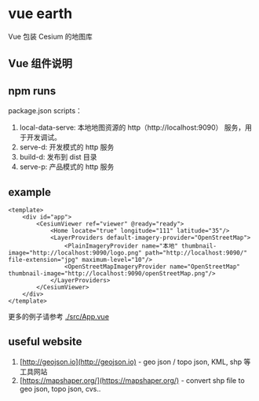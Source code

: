 # vue earth
Vue 包装 Cesium 的地图库

## Vue 组件说明

## npm runs

package.json scripts：
1. local-data-serve: 本地地图资源的 http（http://localhost:9090） 服务，用于开发调试。
2. serve-d: 开发模式的 http 服务
3. build-d: 发布到 dist 目录
4. serve-p: 产品模式的 http 服务

## example

```vue
<template>
    <div id="app">
        <CesiumViewer ref="viewer" @ready="ready">
            <Home locate="true" longitude="111" latitude="35"/>
            <LayerProviders default-imagery-provider="OpenStreetMap">
                <PlainImageryProvider name="本地" thumbnail-image="http://localhost:9090/logo.png" path="http://localhost:9090/" file-extension="jpg" maximum-level="10"/>
                <OpenStreetMapImageryProvider name="OpenStreetMap" thumbnail-image="http://localhost:9090/openStreetMap.png"/>
            </LayerProviders>
        </CesiumViewer>
    </div>
</template>
```

更多的例子请参考 [./src/App.vue]()

## useful website

1. [http://geojson.io](http://geojson.io) - geo json / topo json, KML, shp 等工具网站
2. [https://mapshaper.org/](https://mapshaper.org/) - convert shp file to geo json, topo json, cvs..
